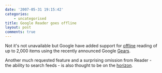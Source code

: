 ```yaml
---
date: '2007-05-31 19:15:42'
categories:
    - uncategorised
title: Google Reader goes offline
layout: post
comments: true
---
```

Not it's not unavailable but Google have added support for
[offline](http://googlereader.blogspot.com/2007/05/oh-sam-i-am-can-i-read-it-on-tram.html)
reading of up to 2,000 items using the recently announced Google
[Gears](http://www.techcrunch.com/2007/05/30/google-gears-lets-developers-take-apps-offline/).

Another much requested feature and a surprising omission from Reader -
the ability to search feeds - is also thought to be on the
[horizon](http://googlified.com/2007search-coming-to-google-reader-soon/).
